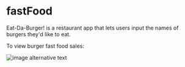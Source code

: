 # fastFood
Eat-Da-Burger! is a restaurant app that lets users input the names of burgers they'd like to eat.

To view burger fast food sales:

  ![image alternative text](https://i.imgur.com/TslmwaL.png)
